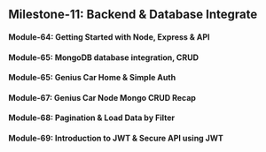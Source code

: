## Milestone-11: Backend & Database Integrate

#### Module-64: Getting Started with Node, Express & API

#### Module-65: MongoDB database integration, CRUD

#### Module-65: Genius Car Home & Simple Auth

#### Module-67: Genius Car Node Mongo CRUD Recap

#### Module-68: Pagination & Load Data by Filter

#### Module-69: Introduction to JWT & Secure API using JWT
